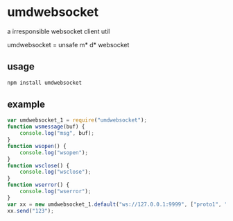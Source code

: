 # umdwebsocket

a irresponsible websocket client util

umdwebsocket = unsafe m* d* websocket

## usage

```bash
npm install umdwebsocket
```

## example

```javascript
var umdwebsocket_1 = require("umdwebsocket");
function wsmessage(buf) {
    console.log("msg", buf);
}
function wsopen() {
    console.log("wsopen");
}
function wsclose() {
    console.log("wsclose");
}
function wserror() {
    console.log("wserror");
}
var xx = new umdwebsocket_1.default("ws://127.0.0.1:9999", ["proto1", "proto2"], 10, wsmessage, wsopen, wsclose, wserror);
xx.send("123");
```
